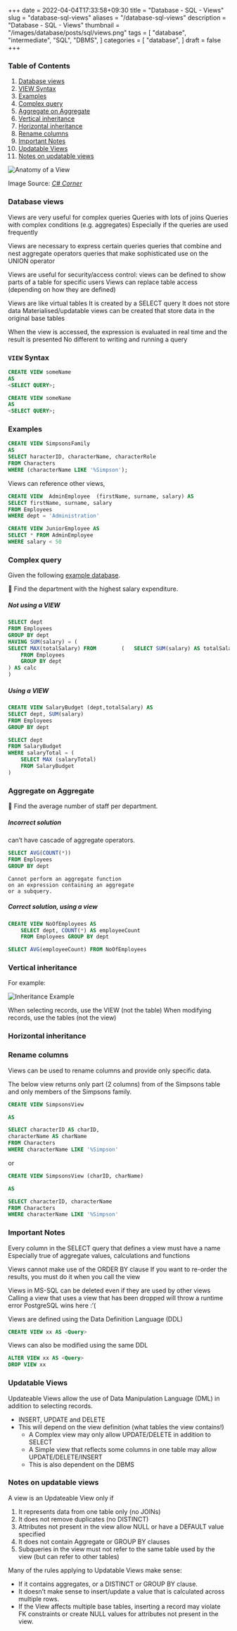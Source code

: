 +++
date = 2022-04-04T17:33:58+09:30
title = "Database - SQL - Views"
slug = "database-sql-views"
aliases = "/database-sql-views"
description = "Database - SQL - Views"
thumbnail = "/images/database/posts/sql/views.png"
tags = [
    "database",
    "intermediate",
    "SQL",
    "DBMS",
]
categories = [
    "database",
]
draft = false
+++

### Table of Contents

1. [Database views](#database-views)
1. [VIEW Syntax](#view-syntax)
1. [Examples](#examples)
1. [Complex query](#complex-query)
1. [Aggregate on Aggregate](#aggregate-on-aggregate)
1. [Vertical inheritance](#vertical-inheritance)
1. [Horizontal inheritance](#horizontal-inheritance)
1. [Rename columns](#rename-columns)
1. [Important Notes](#important-notes)
1. [Updatable Views](#updatable-views)
1. [Notes on updatable views](#notes-on-updatable-views)

![Anatomy of a View](/images/database/posts/sql/views.png)

Image Source: *[C#
Corner](https://www.c-sharpcorner.com/UploadFile/f0b2ed/views-in-sql-server/)*

### Database views

Views are very useful for complex queries
Queries with lots of joins
Queries with complex conditions (e.g. aggregates)
Especially if the queries are used frequently

Views are necessary to express certain queries
queries that combine and nest aggregate operators
queries that make sophisticated use on the UNION operator

Views are useful for security/access control:
views can be defined to show parts of a table for specific users
Views can replace table access (depending on how they are defined)

Views are like virtual tables
It is created by a SELECT query
It does not store data
Materialised/updatable views can be created that store data in the original base tables

When the view is accessed, the expression is evaluated in real time and the result is presented
No different to writing and running a query

### `VIEW` Syntax

```sql
CREATE VIEW someName
AS
<SELECT QUERY>;
```

```sql
CREATE VIEW someName
AS
<SELECT QUERY>;
```

### Examples

```sql
CREATE VIEW SimpsonsFamily
AS
SELECT haracterID, characterName, characterRole
FROM Characters
WHERE (characterName LIKE '%Simpson');
```

Views can reference other views,

```sql
CREATE VIEW  AdminEmployee  (firstName, surname, salary) AS
SELECT firstName, surname, salary
FROM Employees
WHERE dept = 'Administration'
```

```sql
CREATE VIEW JuniorEmployee AS
SELECT * FROM AdminEmployee
WHERE salary < 50
```

### Complex query

Given the following [example
database](https://tanducmai.com/posts/database-sql-set-operators/#sample-database).

:memo: Find the department with the highest salary expenditure.

##### Not using a VIEW

```sql
SELECT dept
FROM Employees
GROUP BY dept
HAVING SUM(salary) = (
SELECT MAX(totalSalary) FROM        (   SELECT SUM(salary) AS totalSalary
    FROM Employees
    GROUP BY dept
) AS calc
)
```

##### Using a VIEW
```sql
CREATE VIEW SalaryBudget (dept,totalSalary) AS
SELECT dept, SUM(salary)
FROM Employees
GROUP BY dept
```

```sql
SELECT dept
FROM SalaryBudget
WHERE salaryTotal = (
    SELECT MAX (salaryTotal)
    FROM SalaryBudget
)
```

### Aggregate on Aggregate

:memo: Find the average number of staff per department.

##### Incorrect solution

can’t have cascade of aggregate operators.

```sql
SELECT AVG(COUNT(*))
FROM Employees
GROUP BY dept
```

```text
Cannot perform an aggregate function
on an expression containing an aggregate
or a subquery.
```

##### Correct solution, using a view

```sql
CREATE VIEW NoOfEmployees AS
    SELECT dept, COUNT(*) AS employeeCount
    FROM Employees GROUP BY dept
```

```sql
SELECT AVG(employeeCount) FROM NoOfEmployees
```

### Vertical inheritance

For example:

![Inheritance Example](/images/database-conceptual-design/inheritance-1.png)

When selecting records, use the VIEW (not the table)
When modifying records, use the tables (not the view)

### Horizontal inheritance

### Rename columns

Views can be used to rename columns and provide only specific data.

The below view returns only part (2 columns) from of the Simpsons table
and only members of the Simpsons family.

```sql
CREATE VIEW SimpsonsView

AS

SELECT characterID AS charID,
characterName AS charName
FROM Characters
WHERE characterName LIKE '%Simpson'
```

or

```sql
CREATE VIEW SimpsonsView (charID, charName)

AS

SELECT characterID, characterName
FROM Characters
WHERE characterName LIKE '%Simpson'
```

### Important Notes

Every column in the SELECT query that defines a view must have a name
Especially true of aggregate values, calculations and functions

Views cannot make use of the ORDER BY clause
If you want to re-order the results, you must do it when you call the view

Views in MS-SQL can be deleted even if they are used by other views
Calling a view that uses a view that has been dropped will throw a runtime error
PostgreSQL wins here :’(

Views are defined using the Data Definition Language (DDL)

```sql
CREATE VIEW xx AS <Query>
```

Views can also be modified using the same DDL
```sql
ALTER VIEW xx AS <Query>
DROP VIEW xx
```

### Updatable Views

Updateable Views allow the use of Data Manipulation Language (DML) in
addition to selecting records.
- INSERT, UPDATE and DELETE
- This will depend on the view definition (what tables the view
  contains!)
  - A Complex view may only allow UPDATE/DELETE in addition to SELECT
  - A Simple view that reflects some columns in one table may allow
    UPDATE/DELETE/INSERT
  - This is also dependent on the DBMS

### Notes on updatable views

A view is an Updateable View only if
1. It represents data from one table only (no JOINs)
1. It does not remove duplicates (no DISTINCT)
1. Attributes not present in the view allow NULL or have a DEFAULT value
   specified
1. It does not contain Aggregate or GROUP BY clauses
1. Subqueries in the view must not refer to the same table used by the
   view (but can refer to other tables)

Many of the rules applying to Updatable Views make sense:
- If it contains aggregates, or a DISTINCT or GROUP BY clause.
- It doesn’t make sense to insert/update a value that is calculated across
  multiple rows.
- If the View affects multiple base tables, inserting a record may violate FK
  constraints or create NULL values for attributes not present in the view.
